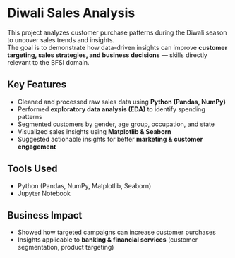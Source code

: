 # Diwali Sales Analysis  

This project analyzes customer purchase patterns during the Diwali season to uncover sales trends and insights.  
The goal is to demonstrate how data-driven insights can improve **customer targeting, sales strategies, and business decisions** — skills directly relevant to the BFSI domain.  

## Key Features  
- Cleaned and processed raw sales data using **Python (Pandas, NumPy)**  
- Performed **exploratory data analysis (EDA)** to identify spending patterns  
- Segmented customers by gender, age group, occupation, and state  
- Visualized sales insights using **Matplotlib & Seaborn**  
- Suggested actionable insights for better **marketing & customer engagement**  

## Tools Used  
- Python (Pandas, NumPy, Matplotlib, Seaborn)  
- Jupyter Notebook  

## Business Impact  
- Showed how targeted campaigns can increase customer purchases  
- Insights applicable to **banking & financial services** (customer segmentation, product targeting)  

